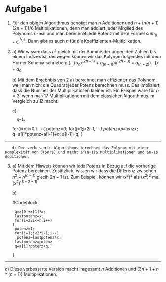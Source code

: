 # Aufgabe 1
 
1. Für den obigen Algorithmus benötigt man $n$ Additionen und $n+(n(n+1)(2n+1))/6$ Multiplikationen, denn man addiert jeder Mitglied des Polynoms $n$-mal und man berechnet jede Potenz mit dem Formel $sum_(i=0)^N i²$. Dann gibt es auch $n$ für die Koeffizienten-Multiplikation.

2. a) Wir wissen dass $n²$ gleich mit der Summe der ungeraden Zahlen bis einem Indizes ist, deswegen können wir das Polynom folgendes mit dem Horner Schema  schrieben: 
  $(...(a_nx^(2n-1)+a_(n-1))x^(2n-3)+a_(n-2))...)x+a_0$ 
   
   b) Mit dem Ergebnbis von 2 a) berechnet man effizienter das Polynom, weil man nicht die Quadrat jeder Potenz berechnen muss. Das impliziert, dass die Nummer der Multiplikationen kleiner ist. Ein Beispiel wäre für $n=3$, wenn man $17$ Multiplikationen mit dem classichen Algorithmus im Vergleich zu $12$ macht.
   
   c) 
   
    
     
         q=1;
     for(i=n;i>0;i--)
      {
       potenz=0;
         for(j=1;j<2*i-1;i--)
          potenz=potenz*x;
        q=a[i]*potenz+a[i-1]+q;
       a[i-1]=q;
       }
    
 -----   
    
    
       d) Der verbesserte Algorithmus berechnet das Polynom mit einer Komplexität von O($n²$) und macht $n(n+1)$ Multiplikationen und $n-1$ Additionen.
    
    
3. a) Mit dem Hinweis  können wir jede Potenz in Bezug auf die vorherige Potenz berechnen. Zusätzlich, wissen wir dass die Differenz zwischen $n^2-n^(n-1)$ glecih $2n-1$ ist.
Zum Beispiel, können wir $(x^3)^2$ als $(x^2)^2$ mal $(x^2)^(3*2-1)$
   
   b)
   
     #Codeblock 
     
     
        q=x[0]+x[1]*x;
        lastpotenz=x;
        for(i=2;i<=n;i++)
       {
        potenz=1;
        for(j=1;j<2*i-1;i--)
         potenz=lastpotenz*x;
        lastpotenz=potenz 
        q=a[i]*potenz+q;
       
       } 
   
  ----
   c) Diese verbesserte Version macht insgesamt $n$ Additionen und $(3n+1+n*(n+1))$ Multiplikationen.
